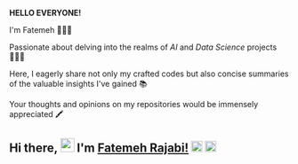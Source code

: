 **HELLO EVERYONE!**

I'm Fatemeh 🙋🏻‍♀️

Passionate about delving into the realms of _AI_ and _Data Science_ projects 👩🏻‍💻

Here, I eagerly share not only my crafted codes but also concise summaries of the valuable insights I've gained 📚

Your thoughts and opinions on my repositories would be immensely appreciated 🖍

## Hi there, <a href="#"><img src="https://media.giphy.com/media/hvRJCLFzcasrR4ia7z/giphy.gif" width="25"></a> I'm [Fatemeh Rajabi!](https://mirsazzathossain.me/) <a href="https://wakatime.com/@fe38a003-9d88-400e-b624-e41ac19ee0d4"><img src="https://wakatime.com/badge/user/fe38a003-9d88-400e-b624-e41ac19ee0d4.svg" alt="Total time coded since Sep 29 2020" height="20px" /></a> <img src="https://komarev.com/ghpvc/?username=mirsazzathossain" height="20px">
